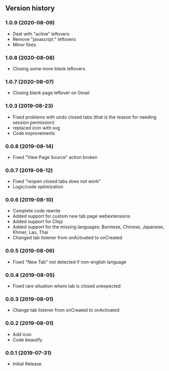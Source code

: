 Version history
---------------
### 1.0.9 (2020-08-09)
* Deal with "active" leftovers
* Remove "javascript:" leftovers
* Minor fixes

### 1.0.8 (2020-08-08)
* Closing some more blank leftovers

### 1.0.7 (2020-08-07)
* Closing blank page leftover on Gmail

### 1.0.3 (2019-08-23)
* Fixed problems with undo closed tabs (that is the reason for needing session permission)
* replaced icon with svg
* Code improvements

### 0.0.8 (2019-08-14)
* Fixed "View Page Source" action broken

### 0.0.7 (2019-08-12)
* Fixed "reopen closed tabs does not work"
* Logic/code optimization

### 0.0.6 (2019-08-10)
* Complete code rewrite
* Added support for custom new tab page webextensions
* Added support for Cliqz
* Added support for the missing languages: Burmese, Chinese, Japanese, Khmer, Lao, Thai
* Changed tab listener from onActivated to onCreated

### 0.0.5 (2019-08-06)
* Fixed "New Tab" not detected if non-english language

### 0.0.4 (2019-08-05)
* Fixed rare situation where tab is closed unexpected

### 0.0.3 (2019-08-01)
* Change tab listener from onCreated to onActivated

### 0.0.2 (2019-08-01)
* Add icon
* Code beautify

### 0.0.1 (2019-07-31)
* Initial Release
